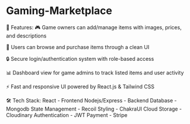 # Gaming-Marketplace
🚀 Features:
🎮 Game owners can add/manage items with images, prices, and descriptions

🛒 Users can browse and purchase items through a clean UI

🔒 Secure login/authentication system with role-based access

📊 Dashboard view for game admins to track listed items and user activity

⚡ Fast and responsive UI powered by React.js & Tailwind CSS

🛠️ Tech Stack:
React - Frontend
Nodejs/Express - Backend
Database - Mongodb
State Management - Recoil
Styling - ChakraUI
Cloud Storage - Cloudinary
Authentication - JWT
Payment - Stripe
